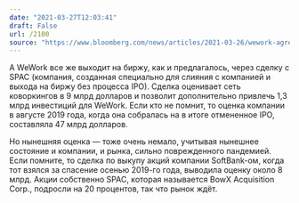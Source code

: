 ```yaml
---
date: "2021-03-27T12:03:41"
draft: False
url: /2100
source: "https://www.bloomberg.com/news/articles/2021-03-26/wework-agrees-to-9-billion-spac-deal-to-get-public-listing"
---
```


А WeWork все же выходит на биржу, как и предлагалось, через сделку с SPAC (компания, созданная специально для слияния с компанией и выхода на биржу без процесса IPO). Сделка оценивает сеть коворкингов в 9 млрд долларов и позволит дополнительно привлечь 1,3 млрд инвестиций для WeWork. Если кто не помнит, то оценка компании в августе 2019 года, когда она собралась на в итоге отмененное IPO, составляла 47 млрд долларов.

Но нынешняя оценка — тоже очень немало, учитывая нынешнее состояние и компании, и рынка, сильно поврежденного пандемией. Если помните, то сделка по выкупу акций компании SoftBank-ом, когда тот взялся за спасение осенью 2019-го года, выводила оценку около 8 млрд. Акции собственно SPAC, которая называется BowX Acquisition Corp., подросли на 20 процентов, так что рынок ждёт.
